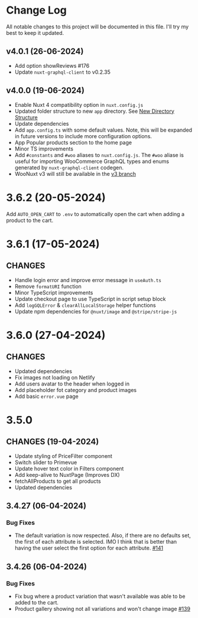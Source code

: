 # Change Log

All notable changes to this project will be documented in this file. I'll try my best to keep it updated.

## v4.0.1 (26-06-2024)

- Add option showReviews #176
- Update `nuxt-graphql-client` to v0.2.35

## v4.0.0 (19-06-2024)

- Enable Nuxt 4 compatibility option in `nuxt.config.js`
- Updated folder structure to new `app` directory. See [New Directory Structure](https://nuxt.com/docs/getting-started/upgrade#new-directory-structure)
- Update dependencies
- Add `app.config.ts` with some default values. Note, this will be expanded in future versions to include more configuration options.
- App Popular products section to the home page
- Minor TS improvements
- Add `#constants` and `#woo` aliases to `nuxt.config.js`. The `#woo` aliase is useful for importing WooCommerce GraphQL types and enums generated by `nuxt-graphql-client` codegen.
- WooNuxt v3 will still be available in the [v3 branch](https://github.com/scottyzen/woonuxt/tree/v3)

# 3.6.2 (20-05-2024)

Add `AUTO_OPEN_CART` to `.env` to automatically open the cart when adding a product to the cart.

# 3.6.1 (17-05-2024)

## CHANGES

- Handle login error and improve error message in `useAuth.ts`
- Remove `formatURI` function
- Minor TypeScript improvements
- Update checkout page to use TypeScript in script setup block
- Add `logGQLError` & `clearAllLocalStorage` helper functions
- Update npm dependencies for `@nuxt/image` and `@stripe/stripe-js`

# 3.6.0 (27-04-2024)

## CHANGES

- Updated dependencies
- Fix images not loading on Netlify
- Add users avatar to the header when logged in
- Add placeholder fot category and product images
- Add basic `error.vue` page

# 3.5.0

## CHANGES (19-04-2024)

- Update styling of PriceFilter component
- Switch slider to Primevue
- Update hover text color in Filters component
- Add keep-alive to NuxtPage (Improves DX)
- fetchAllProducts to get all products
- Updated dependencies

## 3.4.27 (06-04-2024)

### Bug Fixes

- The default variation is now respected. Also, if there are no defaults set, the first of each attribute is selected. IMO I think that is better than having the user select the first option for each attribute. [#141](https://github.com/scottyzen/woonuxt/issues/141)

## 3.4.26 (06-04-2024)

### Bug Fixes

- Fix bug where a product variation that wasn't available was able to be added to the cart.
- Product gallery showing not all variations and won't change image [#139](https://github.com/scottyzen/woonuxt/issues/139)
